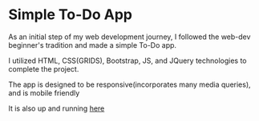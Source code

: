 # Simple To-Do App
<p>As an initial step of my web development journey, I followed the web-dev beginner's tradition and made a simple To-Do app.</p>
<p>I utilized HTML, CSS(GRIDS), Bootstrap, JS, and JQuery technologies to complete the project.</p>
<p>The app is designed to be responsive(incorporates many media queries), and is mobile friendly</p>
<p>It is also up and running <a href="https://kaanserin.github.io/SimpleToDoApp/">here</a></p>
